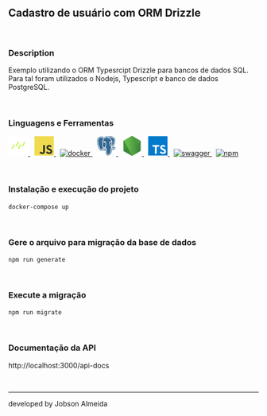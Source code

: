## Cadastro de usuário com ORM Drizzle
&nbsp;

### Description
Exemplo utilizando o ORM Typesrcipt Drizzle para bancos de dados SQL. Para tal foram utilizados o Nodejs, Typescript e banco de dados PostgreSQL.

&nbsp;

### Linguagens e Ferramentas 
<p>
  <a href="https://orm.drizzle.team/" target="_blank" rel="noreferrer">
    <img src="./misc/readme/drizzle.svg" alt="drizzle" title="drizzle" width="40" height="40" />
  </a>
  &nbsp;
  <a href="https://developer.mozilla.org/en-US/docs/Web/JavaScript" target="_blank" rel="noreferrer">
    <img src="https://raw.githubusercontent.com/devicons/devicon/master/icons/javascript/javascript-original.svg" alt="javascript" title="javascript" width="40" height="40" />
  </a>
  &nbsp;
  <a href="https://www.docker.com/" target="_blank" rel="noreferrer">
    <img src="https://cdn.worldvectorlogo.com/logos/docker-4.svg" alt="docker" title="docker" width="40" height="40" />
  </a>
&nbsp;
  <a href="https://www.postgresql.org/" target="_blank" rel="noreferrer">
    <img src="https://raw.githubusercontent.com/devicons/devicon/master/icons/postgresql/postgresql-plain.svg" alt="postgres" title="postgres" width="40" height="40" />
  </a>
  &nbsp;
  <a href="https://nodejs.org" target="_blank" rel="noreferrer">
    <img src="https://raw.githubusercontent.com/devicons/devicon/master/icons/nodejs/nodejs-original.svg" alt="nodejs" title="nodejs" width="40" height="40" />
  </a>
  &nbsp;
  <a href="https://www.typescriptlang.org/" target="_blank" rel="noreferrer">
    <img src="https://raw.githubusercontent.com/devicons/devicon/master/icons/typescript/typescript-original.svg" alt="typescript" title="typescript" width="40" height="40" />
  </a>
  &nbsp;
  <a href="https://www.swagger.io/" target="_blank" rel="noreferrer">
    <img src="https://www.svgrepo.com/show/374111/swagger.svg" alt="swagger" title="swagger" width="40" height="40" />
  </a>
  &nbsp;
  <a href="https://www.npmjs.com/" target="_blank" rel="noreferrer">
    <img src="https://cdn.worldvectorlogo.com/logos/npm-2.svg" alt="npm" title="npm" width="100" height="40" />
  </a>
</p>

&nbsp;

### Instalação e execução do projeto

```dosini
docker-compose up
```

&nbsp;

### Gere o arquivo para migração da base de dados

```dosini
npm run generate
```

&nbsp;

### Execute a migração 

```dosini
npm run migrate
```

&nbsp;

### Documentação da API

http://localhost:3000/api-docs

&nbsp;
&nbsp;

---

developed by Jobson Almeida
